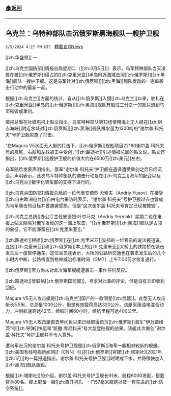 ###  [:house:返回](README.md)
---


## 乌克兰：乌特种部队击沉俄罗斯黑海舰队一艘护卫舰
`3/5/2024 4:27 PM UTC ` [轉載自GNews](https://gnews.org/articles/2367793)

[[zh:华盛顿]] — 

[[zh:乌克兰国防部]]情报总局星期二（[[zh:3月5日]]）表示，乌军特种部队当天凌晨在被[[zh:俄罗斯]]侵占的[[zh:克里米亚]]半岛附近海域击沉[[zh:俄罗斯]][[zh:黑海]]舰队一艘护卫舰。这是乌军针对[[zh:俄罗斯]][[zh:黑海]]舰队发动的一连串袭击行动中的最新一起。

根据[[zh:乌克兰]]方面的统计，自从[[zh:俄罗斯]]入侵[[zh:乌克兰]]以来，驻扎在[[zh:克里米亚]]半岛的[[zh:俄罗斯]][[zh:黑海]]舰队有超过三分之一的舰只遭到乌军摧毁或重创。

情报总局在社媒电报上贴文指出，乌军特种部队第13组使用海上无人艇在[[zh:刻赤海峡]]附近水域对[[zh:俄罗斯]][[zh:黑海]]舰队排水量为1300吨的“谢尔盖·科托夫”号护卫舰实施了打击。

“在Magura V5水面无人艇的打击下，[[zh:俄罗斯]]舰船项目22160谢尔盖·科托夫号的舰尾、右舷和左舷被击中受创，”[[zh:路透社]]引述情报总局的贴文说。贴文还指出，[[zh:俄罗斯]]这艘护卫舰的价值大约在6500万[[zh:美元]]左右。

乌军随后发表声明指出，俄军“谢尔盖·科托夫”护卫舰在遇袭遭受重创之后已经沉没。声明表示，此次乌军特种部队的袭击行动是在[[zh:乌克兰]]海军的配合以及[[zh:乌克兰]]数字化转型部的支持下进行的。

[[zh:乌克兰国防部]]情报总局的一位代表安德烈·尤索夫（Andriy Yusov）在接受[[zh:自由欧洲电台]]/自由电台采访时表示，“谢尔盖·科托夫”号护卫舰过去也曾成为乌军袭击的目标并曾遇袭受损，但是“这次谢尔盖·科托夫号肯定已经被摧毁”。

[[zh:乌克兰总统]]办公厅主任安德烈·叶尔马克（Andriy Yermak）星期二也在电报上贴文隐喻对俄军发动的这一海上攻击，“[[zh:俄罗斯]][[zh:黑海]]舰队是占领的象征。它不能滞留在[[zh:克里米亚]]。”

[[zh:路透社]]根据[[zh:俄罗斯]]在[[zh:克里米亚]]安插的一位官员的说法报道说，连接[[zh:克里米亚]]和[[zh:俄罗斯]]本土的[[zh:克里米亚]]大桥上的铁路桥在袭击发生后一度暂停通车。这位官员还表示，大桥的公路桥交通也在袭击发生后的几个小时内中断。公路桥直到格林威治标准时间（GMT）上午7:00前才恢复通行。

[[zh:俄罗斯]]官方尚未对此次海军舰艇遭袭击一事作任何反应。

[[zh:路透社]]曾联络[[zh:俄罗斯国防部]]，寻求对此事的评论，但是没有立即收到回应。

Magura V5无人攻击艇是[[zh:乌克兰]]国产的一款明星[[zh:武器]]。此型无人攻击艇长5.5米，总总量1000公斤，但是有效载荷高达320公斤。该艇采用油电混合动力，冲刺航速高达42节，续航时间60小时，续航里程可达400公里。

Magura V5无人攻击艇自去年问世以来已经取得击沉[[zh:俄罗斯]]海军“伊万诺维茨”号[[zh:导弹]]快艇和“凯撒·库尼科夫”号大型登陆舰的战果。该艇此次重创“谢尔盖·科托夫”号护卫舰并不令人意外。

遭乌军击沉的谢尔盖·科托夫号护卫舰是[[zh:俄罗斯]]海军一艘相对较新的舰艇。[[zh:美国有线电视新闻网]]（CNN）引述[[zh:俄罗斯]]官媒[[zh:塔斯社]]2021年[[zh:1月]]的一篇报道指出，谢尔盖·科托夫号护卫舰当时建成下水，并将很快加入[[zh:黑海]]舰队服役。

根据[[zh:塔斯社]]的介绍，谢尔盖·科托夫号护卫舰长91米，航程6000海里，搭载官兵80名。舰上配备一艘[[zh:直升机]]、一门57毫米舰炮以及一套先进的[[zh:防空系统]]。
